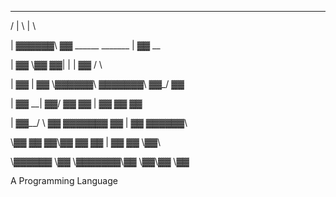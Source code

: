   ______  __                   __

 /      \|  \                 |  \

|  ▓▓▓▓▓▓\ ▓▓ ______  _______ | ▓▓   __

| ▓▓   \▓▓ ▓▓|      \|       \| ▓▓  /  \

| ▓▓     | ▓▓ \▓▓▓▓▓▓\ ▓▓▓▓▓▓▓\ ▓▓_/  ▓▓

| ▓▓   __| ▓▓/      ▓▓ ▓▓  | ▓▓ ▓▓   ▓▓

| ▓▓__/  \ ▓▓  ▓▓▓▓▓▓▓ ▓▓  | ▓▓ ▓▓▓▓▓▓\

 \▓▓    ▓▓ ▓▓\▓▓    ▓▓ ▓▓  | ▓▓ ▓▓  \▓▓\

  \▓▓▓▓▓▓ \▓▓ \▓▓▓▓▓▓▓\▓▓   \▓▓\▓▓   \▓▓


A Programming Language
